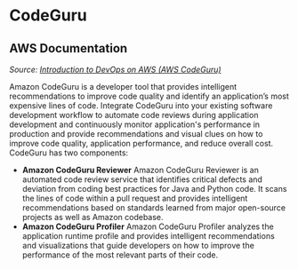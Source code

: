 # CodeGuru

## AWS Documentation

*Source: [Introduction to DevOps on AWS (AWS CodeGuru)](https://docs.aws.amazon.com/pdfs/whitepapers/latest/introduction-devops-aws/introduction-devops-aws.pdf#amazon-codeguru)*

Amazon CodeGuru is a developer tool that provides intelligent recommendations to improve
code quality and identify an application’s most expensive lines of code. Integrate CodeGuru
into your existing software development workflow to automate code reviews during application
development and continuously monitor application's performance in production and provide
recommendations and visual clues on how to improve code quality, application performance, and
reduce overall cost. CodeGuru has two components:

- **Amazon CodeGuru Reviewer** Amazon CodeGuru Reviewer is an automated code review
service that identifies critical defects and deviation from coding best practices for Java
and Python code. It scans the lines of code within a pull request and provides intelligent
recommendations based on standards learned from major open-source projects as well as
Amazon codebase.
- **Amazon CodeGuru Profiler** Amazon CodeGuru Profiler analyzes the application runtime
profile and provides intelligent recommendations and visualizations that guide developers on
how to improve the performance of the most relevant parts of their code.
